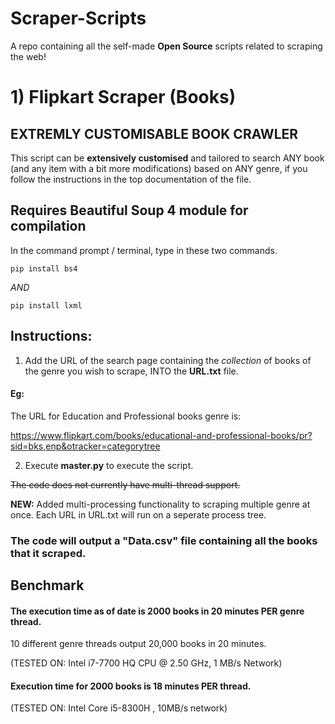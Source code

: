 
# Scraper-Scripts
A repo containing all the self-made **Open Source** scripts related to scraping the web!


# 1) Flipkart Scraper (Books) 
## **EXTREMLY CUSTOMISABLE BOOK CRAWLER**

This script can be **extensively customised** and tailored to search ANY book (and any item with a bit more modifications) based on ANY genre, if you follow the instructions in the top documentation of the file.

## Requires Beautiful Soup 4 module for compilation

In the command prompt / terminal, type in these two commands.

``` pip install bs4 ```

*AND*

```pip install lxml```


## Instructions:

1) Add the URL of the search page containing the *collection* of books of the genre you wish to scrape, INTO the **URL.txt** file.


#### Eg:

The URL for Education and Professional books genre is:

https://www.flipkart.com/books/educational-and-professional-books/pr?sid=bks,enp&otracker=categorytree


2) Execute **master.py** to execute the script.


~~The code does not currently have multi-thread support.~~

**NEW:** Added multi-processing functionality to scraping multiple genre at once. Each URL in URL.txt will run on a seperate process tree.

### **The code will output a "Data.csv" file containing all the books that it scraped.**

## **Benchmark**

#### The execution time as of date is 2000 books in 20 minutes **PER** genre thread.

10 different genre threads output 20,000 books in 20 minutes.

(TESTED ON: Intel i7-7700 HQ CPU @ 2.50 GHz, 1 MB/s Network)

#### Execution time for 2000 books is 18 minutes **PER** thread.

(TESTED ON: Intel Core i5-8300H , 10MB/s network)
 

